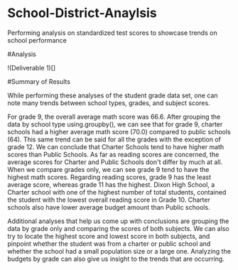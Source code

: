 # School-District-Anaylsis
Performing analysis on standardized test scores to showcase trends on school performance

#Analysis

!(Deliverable 1)[]

#Summary of Results

While performing these analyses of the student grade data set, one can note many trends between school types, grades, and subject scores. 

For grade 9, the overall average math score was 66.6. After grouping the data by school type using.groupby(), we can see that for grade 9, charter schools had a higher average math score (70.0) compared to public schools (64). This same trend can be said for all the grades with the exception of grade 12. We can conclude that Charter Schools tend to have higher math scores than Public Schools. As far as reading scores are concerned, the average scores for Charter and Public Schools don't differ by much at all. When we compare grades only, we can see grade 9 tend to have the highest math scores. Regarding reading scores, grade 9 has the least average score, whereas grade 11 has the highest. Dixon High School, a Charter school with one of the highest number of total students, contained the student with the lowest overall reading score in Grade 10. Charter schools also have lower average budget amount than Public schools.

Additional analyses that help us come up with conclusions are grouping the data by grade only and comparing the scores of both subjects. We can also try to locate the highest score and lowest score in both subjects, and pinpoint whether the student was from a charter or public school and whether the school had a small population size or a large one. Analyzing the budgets by grade can also give us insight to the trends that are occurring.
